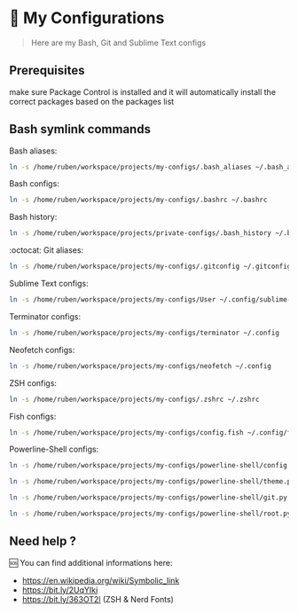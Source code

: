 # :wrench: My Configurations

> Here are my Bash, Git and Sublime Text configs


## Prerequisites

make sure Package Control is installed and it will automatically install the correct packages based on the packages list 

## Bash symlink commands

Bash aliases:
```sh
ln -s /home/ruben/workspace/projects/my-configs/.bash_aliases ~/.bash_aliases
```

Bash configs:
```sh
ln -s /home/ruben/workspace/projects/my-configs/.bashrc ~/.bashrc
```

Bash history:
```sh
ln -s /home/ruben/workspace/projects/private-configs/.bash_history ~/.bash_history
```

:octocat: Git aliases:
```sh
ln -s /home/ruben/workspace/projects/my-configs/.gitconfig ~/.gitconfig
```

Sublime Text configs:
```sh
ln -s /home/ruben/workspace/projects/my-configs/User ~/.config/sublime-text-3/Packages
```

Terminator configs:
```sh
ln -s /home/ruben/workspace/projects/my-configs/terminator ~/.config
```

Neofetch configs:
```sh
ln -s /home/ruben/workspace/projects/my-configs/neofetch ~/.config
```

ZSH configs:
```sh
ln -s /home/ruben/workspace/projects/my-configs/.zshrc ~/.zshrc
```

Fish configs:
```sh
ln -s /home/ruben/workspace/projects/my-configs/config.fish ~/.config/fish/config.fish
```


Powerline-Shell configs:
```sh
ln -s /home/ruben/workspace/projects/my-configs/powerline-shell/config.json ~/.config/powerline-shell/config.json

ln -s /home/ruben/workspace/projects/my-configs/powerline-shell/theme.py ~/.local/lib/python3.8/site-packages/powerline_shell/themes/theme.py

ln -s /home/ruben/workspace/projects/my-configs/powerline-shell/git.py ~/.local/lib/python3.8/site-packages/powerline_shell/segments/git.py

ln -s /home/ruben/workspace/projects/my-configs/powerline-shell/root.py ~/.local/lib/python3.8/site-packages/powerline_shell/segments/root.py


```

## Need help ?

:sos: You can find additional informations here:
- https://en.wikipedia.org/wiki/Symbolic_link
- https://bit.ly/2UqYIki
- https://bit.ly/363OT2l (ZSH & Nerd Fonts)